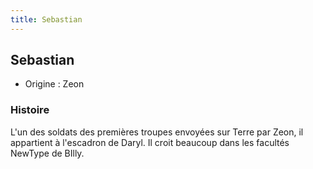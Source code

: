 ```yaml
---
title: Sebastian
---
```


Sebastian
---------





* Origine : Zeon


### Histoire


L'un des soldats des premières troupes envoyées sur Terre par Zeon, il appartient à l'escadron de Daryl. Il croit beaucoup dans les facultés NewType de BIlly. 


